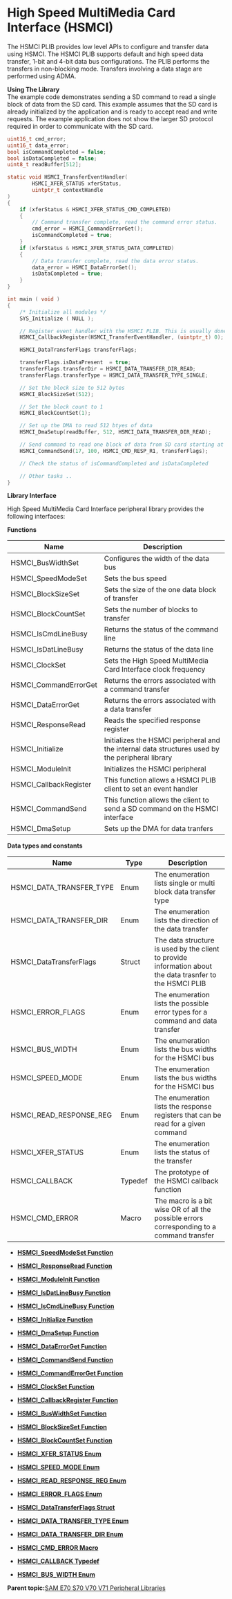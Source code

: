 # High Speed MultiMedia Card Interface \(HSMCI\)

The HSMCI PLIB provides low level APIs to configure and transfer data using HSMCI. The HSMCI PLIB supports default and high speed data transfer, 1-bit and 4-bit data bus configurations. The PLIB performs the transfers in non-blocking mode. Transfers involving a data stage are performed using ADMA.

**Using The Library**<br />The example code demonstrates sending a SD command to read a single block of data from the SD card. This example assumes that the SD card is already initialized by the application and is ready to accept read and write requests. The example application does not show the larger SD protocol required in order to communicate with the SD card.

```c
uint16_t cmd_error;
uint16_t data_error;
bool isCommandCompleted = false;
bool isDataCompleted = false;
uint8_t readBuffer[512];

static void HSMCI_TransferEventHandler(
        HSMCI_XFER_STATUS xferStatus,
        uintptr_t contextHandle
)
{
    if (xferStatus & HSMCI_XFER_STATUS_CMD_COMPLETED)
    {
        // Command transfer complete, read the command error status.
        cmd_error = HSMCI_CommandErrorGet();
        isCommandCompleted = true;
    }
    if (xferStatus & HSMCI_XFER_STATUS_DATA_COMPLETED)
    {
        // Data transfer complete, read the data error status.
        data_error = HSMCI_DataErrorGet();
        isDataCompleted = true;
    }
}

int main ( void )
{
    /* Initialize all modules */
    SYS_Initialize ( NULL );

    // Register event handler with the HSMCI PLIB. This is usually done once.
    HSMCI_CallbackRegister(HSMCI_TransferEventHandler, (uintptr_t) 0);

    HSMCI_DataTransferFlags transferFlags;

    transferFlags.isDataPresent  = true;
    transferFlags.transferDir = HSMCI_DATA_TRANSFER_DIR_READ;
    transferFlags.transferType = HSMCI_DATA_TRANSFER_TYPE_SINGLE;

    // Set the block size to 512 bytes
    HSMCI_BlockSizeSet(512);

    // Set the block count to 1
    HSMCI_BlockCountSet(1);

    // Set up the DMA to read 512 btyes of data
    HSMCI_DmaSetup(readBuffer, 512, HSMCI_DATA_TRANSFER_DIR_READ);

    // Send command to read one block of data from SD card starting at block address 100
    HSMCI_CommandSend(17, 100, HSMCI_CMD_RESP_R1, transferFlags);

    // Check the status of isCommandCompleted and isDataCompleted

    // Other tasks ..
}

```

**Library Interface**

High Speed MultiMedia Card Interface peripheral library provides the following interfaces:

**Functions**

|Name|Description|
|----|-----------|
|HSMCI\_BusWidthSet|Configures the width of the data bus|
|HSMCI\_SpeedModeSet|Sets the bus speed|
|HSMCI\_BlockSizeSet|Sets the size of the one data block of transfer|
|HSMCI\_BlockCountSet|Sets the number of blocks to transfer|
|HSMCI\_IsCmdLineBusy|Returns the status of the command line|
|HSMCI\_IsDatLineBusy|Returns the status of the data line|
|HSMCI\_ClockSet|Sets the High Speed MultiMedia Card Interface clock frequency|
|HSMCI\_CommandErrorGet|Returns the errors associated with a command transfer|
|HSMCI\_DataErrorGet|Returns the errors associated with a data transfer|
|HSMCI\_ResponseRead|Reads the specified response register|
|HSMCI\_Initialize|Initializes the HSMCI peripheral and the internal data structures used by the peripheral library|
|HSMCI\_ModuleInit|Initializes the HSMCI peripheral|
|HSMCI\_CallbackRegister|This function allows a HSMCI PLIB client to set an event handler|
|HSMCI\_CommandSend|This function allows the client to send a SD command on the HSMCI interface|
|HSMCI\_DmaSetup|Sets up the DMA for data tranfers|

**Data types and constants**

|Name|Type|Description|
|----|----|-----------|
|HSMCI\_DATA\_TRANSFER\_TYPE|Enum|The enumeration lists single or multi block data transfer type|
|HSMCI\_DATA\_TRANSFER\_DIR|Enum|The enumeration lists the direction of the data transfer|
|HSMCI\_DataTransferFlags|Struct|The data structure is used by the client to provide information about the data trasnfer to the HSMCI PLIB|
|HSMCI\_ERROR\_FLAGS|Enum|The enumeration lists the possible error types for a command and data transfer|
|HSMCI\_BUS\_WIDTH|Enum|The enumeration lists the bus widths for the HSMCI bus|
|HSMCI\_SPEED\_MODE|Enum|The enumeration lists the bus widths for the HSMCI bus|
|HSMCI\_READ\_RESPONSE\_REG|Enum|The enumeration lists the response registers that can be read for a given command|
|HSMCI\_XFER\_STATUS|Enum|The enumeration lists the status of the transfer|
|HSMCI\_CALLBACK|Typedef|The prototype of the HSMCI callback function|
|HSMCI\_CMD\_ERROR|Macro|The macro is a bit wise OR of all the possible errors corresponding to a command transfer|

-   **[HSMCI\_SpeedModeSet Function](GUID-10EC2A79-E161-4D16-B395-1EC8E7247294.md)**  

-   **[HSMCI\_ResponseRead Function](GUID-E48DD992-650C-4562-BE47-4ADC165539E4.md)**  

-   **[HSMCI\_ModuleInit Function](GUID-4CD2F627-1E9E-4073-9EAD-A644DE1C2EA5.md)**  

-   **[HSMCI\_IsDatLineBusy Function](GUID-B71DCB4C-4AE6-43CA-AEC8-726C5D0CAF35.md)**  

-   **[HSMCI\_IsCmdLineBusy Function](GUID-BEC25B4C-79A7-45F5-8C11-DE7337C59A94.md)**  

-   **[HSMCI\_Initialize Function](GUID-9C096487-44ED-4781-A869-3F521F3D21D8.md)**  

-   **[HSMCI\_DmaSetup Function](GUID-87894B22-B84C-4EA0-B015-7D4A3F8F7BC3.md)**  

-   **[HSMCI\_DataErrorGet Function](GUID-D6ADC59A-275D-4622-BBE6-80C17FFC7129.md)**  

-   **[HSMCI\_CommandSend Function](GUID-FC1B3BB4-8BB2-42C6-B280-F6DD940759E8.md)**  

-   **[HSMCI\_CommandErrorGet Function](GUID-FF57DAFA-56C3-4AC4-A22B-D099C8E48B1B.md)**  

-   **[HSMCI\_ClockSet Function](GUID-4861AC7E-4CA5-4A4A-8D62-FFAC188D30C0.md)**  

-   **[HSMCI\_CallbackRegister Function](GUID-DB14C941-5A42-4BF3-9205-A970A1898095.md)**  

-   **[HSMCI\_BusWidthSet Function](GUID-BC7684D5-5B32-4F19-A031-67460C7BB726.md)**  

-   **[HSMCI\_BlockSizeSet Function](GUID-12A5CB25-A9A3-43C9-BCE7-F8073AC66AE4.md)**  

-   **[HSMCI\_BlockCountSet Function](GUID-92CFA299-748F-4706-BB4A-687D02F02997.md)**  

-   **[HSMCI\_XFER\_STATUS Enum](GUID-771A082F-5F54-4340-B86E-2EC30B53F14F.md)**  

-   **[HSMCI\_SPEED\_MODE Enum](GUID-5BB9C006-901A-411A-9926-E0B635B53CDB.md)**  

-   **[HSMCI\_READ\_RESPONSE\_REG Enum](GUID-294F3EA1-C7C1-482D-BC53-E852306489C4.md)**  

-   **[HSMCI\_ERROR\_FLAGS Enum](GUID-0B0E70C1-CC25-479E-8929-935C41C6D3DA.md)**  

-   **[HSMCI\_DataTransferFlags Struct](GUID-A9966FEF-E3AB-4469-A794-20F9F02FCE19.md)**  

-   **[HSMCI\_DATA\_TRANSFER\_TYPE Enum](GUID-8002C614-BBFC-4161-9DC9-1B7A8335E5EB.md)**  

-   **[HSMCI\_DATA\_TRANSFER\_DIR Enum](GUID-9B56AD28-C991-48BB-BAC2-433D7F013EBB.md)**  

-   **[HSMCI\_CMD\_ERROR Macro](GUID-AC9B7B69-B753-4409-8DBB-24442F1D30AC.md)**  

-   **[HSMCI\_CALLBACK Typedef](GUID-AE0533CD-5D16-408A-A672-12F07262A249.md)**  

-   **[HSMCI\_BUS\_WIDTH Enum](GUID-B7E9A0E0-0396-4722-8E69-8595CF1F51AF.md)**  


**Parent topic:**[SAM E70 S70 V70 V71 Peripheral Libraries](GUID-6E45C146-6F6D-452A-A2E2-228C3CC905D7.md)

